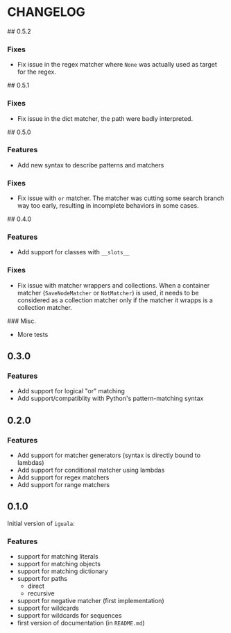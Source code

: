 # CHANGELOG

## 0.5.2

### Fixes

* Fix issue in the regex matcher where `None` was actually used as target for the regex.


## 0.5.1

### Fixes

* Fix issue in the dict matcher, the path were badly interpreted.


## 0.5.0

### Features

* Add new syntax to describe patterns and matchers

### Fixes

* Fix issue with `or` matcher. The matcher was cutting some search branch way too early, resulting in incomplete behaviors in some cases.



## 0.4.0

### Features

* Add support for classes with `__slots__`

### Fixes

* Fix issue with matcher wrappers and collections. When a container matcher (`SaveNodeMatcher` or `NotMatcher`) is used, it needs to be considered as a collection matcher only if the matcher it wrapps is a collection matcher.


### Misc.

* More tests

## 0.3.0

### Features

* Add support for logical "or" matching
* Add support/compatiblity with Python's pattern-matching syntax

## 0.2.0

### Features

* Add support for matcher generators (syntax is directly bound to lambdas)
* Add support for conditional matcher using lambdas
* Add support for regex matchers
* Add support for range matchers

## 0.1.0

Initial version of `iguala`:

### Features

* support for matching literals
* support for matching objects
* support for matching dictionary
* support for paths
    * direct
    * recursive
* support for negative matcher (first implementation)
* support for wildcards
* support for wildcards for sequences
* first version of documentation (in `README.md`)